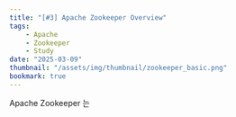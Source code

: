 ```yaml
---
title: "[#3] Apache Zookeeper Overview"
tags:
    - Apache
    - Zookeeper
    - Study
date: "2025-03-09"
thumbnail: "/assets/img/thumbnail/zookeeper_basic.png"
bookmark: true
---
```


Apache Zookeeper 는 